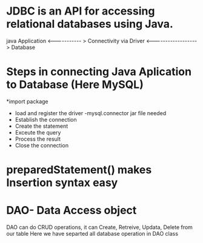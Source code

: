 # JDBC is an API for accessing relational databases using Java.

java Application <----------- > Connectivity via Driver <------------------> Database

# Steps in connecting Java Aplication to Database (Here MySQL)
 *import package 
 * load and register the driver      -mysql.connector jar file needed
 * Establish the connection         
 * Create the statement
 * Exceute the query
 * Process the result
 * Close the connection

# preparedStatement() makes Insertion  syntax easy

# DAO- Data Access object

DAO can do CRUD operations, it can Create, Retreive, Updata, Delete from our table
Here we have separted all database operation in DAO class


